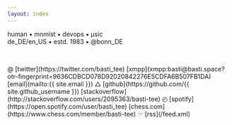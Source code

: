 ```yaml
---
layout: index
---
```

human &#9642; mnmlst &#9642; devops &#9642; &#956;sic<br/>de_DE/en_US &#9642; estd. 1983 &#9642; @bonn_DE
<p><br/></p>
@ [twitter](https://twitter.com/basti_tee) [xmpp](xmpp:basti@basti.space?otr-fingerprint=9636CDBCD078D92020842276E5CDFA6B507FB1DA) [email](mailto:{{ site.email }})
&#9651; [github](https://github.com/{{ site.github_username }}) [stackoverflow](http://stackoverflow.com/users/2095363/basti-tee)
&#9716; [spotify](https://open.spotify.com/user/basti_tee) [chess.com](https://www.chess.com/member/basti-tee)
&#9758; [rss](/feed.xml)
